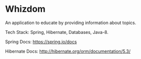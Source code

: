 # Whizdom
An application to educate by providing information about topics.

Tech Stack: Spring, Hibernate, Databases, Java-8.

Spring Docs: https://spring.io/docs

Hibernate Docs: http://hibernate.org/orm/documentation/5.3/
